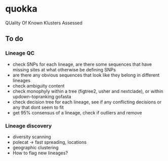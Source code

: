 # quokka
QUality Of Known Klusters Assessed


## To do

### Lineage QC

- check SNPs for each lineage, are there some sequences that have missing sites at what otherwise be defining SNPs
- are there any obvious sequences that look like they belong in different lineages
- check ambiguity content
- check monophyly within a tree (figtree2, usher and nextclade), or within updown-topranking gofasta
- check decision tree for each lineage, see if any conflicting decisions or any that dont seem to fit
- get 95% consensus of a lineage, check if outliers and remove

### Lineage discovery

- diversity scanning
- polecat -> fast spreading, locations
- geographic clustering
- How to flag new lineages?
